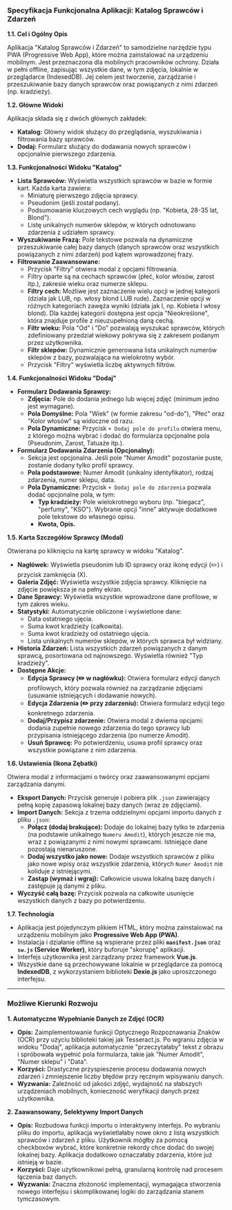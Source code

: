 ### **Specyfikacja Funkcjonalna Aplikacji: Katalog Sprawców i Zdarzeń**

**1.1. Cel i Ogólny Opis**

Aplikacja "Katalog Sprawców i Zdarzeń" to samodzielne narzędzie typu PWA (Progressive Web App), które można zainstalować na urządzeniu mobilnym. Jest przeznaczona dla mobilnych pracowników ochrony. Działa w pełni offline, zapisując wszystkie dane, w tym zdjęcia, lokalnie w przeglądarce (IndexedDB). Jej celem jest tworzenie, zarządzanie i przeszukiwanie bazy danych sprawców oraz powiązanych z nimi zdarzeń (np. kradzieży).

**1.2. Główne Widoki**

Aplikacja składa się z dwóch głównych zakładek:
*   **Katalog:** Główny widok służący do przeglądania, wyszukiwania i filtrowania bazy sprawców.
*   **Dodaj:** Formularz służący do dodawania nowych sprawców i opcjonalnie pierwszego zdarzenia.

**1.3. Funkcjonalności Widoku "Katalog"**

*   **Lista Sprawców:** Wyświetla wszystkich sprawców w bazie w formie kart. Każda karta zawiera:
    *   Miniaturę pierwszego zdjęcia sprawcy.
    *   Pseudonim (jeśli został podany).
    *   Podsumowanie kluczowych cech wyglądu (np. "Kobieta, 28-35 lat, Blond").
    *   Listę unikalnych numerów sklepów, w których odnotowano zdarzenia z udziałem sprawcy.
*   **Wyszukiwanie Frazą:** Pole tekstowe pozwala na dynamiczne przeszukiwanie całej bazy danych (danych sprawców oraz wszystkich powiązanych z nimi zdarzeń) pod kątem wprowadzonej frazy.
*   **Filtrowanie Zaawansowane:**
    *   Przycisk "Filtry" otwiera modal z opcjami filtrowania.
    *   Filtry oparte są na cechach sprawców (płeć, kolor włosów, zarost itp.), zakresie wieku oraz numerze sklepu.
    *   **Filtry cech:** Możliwe jest zaznaczenie wielu opcji w jednej kategorii (działa jak LUB, np. włosy blond LUB rude). Zaznaczenie opcji w różnych kategoriach zawęża wyniki (działa jak I, np. Kobieta I włosy blond). Dla każdej kategorii dostępna jest opcja "Nieokreślone", która znajduje profile z nieuzupełnioną daną cechą.
    *   **Filtr wieku:** Pola "Od" i "Do" pozwalają wyszukać sprawców, których zdefiniowany przedział wiekowy pokrywa się z zakresem podanym przez użytkownika.
    *   **Filtr sklepów:** Dynamicznie generowana lista unikalnych numerów sklepów z bazy, pozwalająca na wielokrotny wybór.
    *   Przycisk "Filtry" wyświetla liczbę aktywnych filtrów.

**1.4. Funkcjonalności Widoku "Dodaj"**

*   **Formularz Dodawania Sprawcy:**
    *   **Zdjęcia:** Pole do dodania jednego lub więcej zdjęć (minimum jedno jest wymagane).
    *   **Pola Domyślne:** Pola "Wiek" (w formie zakresu "od-do"), "Płeć" oraz "Kolor włosów" są widoczne od razu.
    *   **Pola Dynamiczne:** Przycisk `+ Dodaj pole do profilu` otwiera menu, z którego można wybrać i dodać do formularza opcjonalne pola (Pseudonim, Zarost, Tatuaże itp.).
*   **Formularz Dodawania Zdarzenia (Opcjonalny):**
    *   Sekcja jest opcjonalna. Jeśli pole "Numer Amodit" pozostanie puste, zostanie dodany tylko profil sprawcy.
    *   **Pola podstawowe:** Numer Amodit (unikalny identyfikator), rodzaj zdarzenia, numer sklepu, data.
    *   **Pola Dynamiczne:** Przycisk `+ Dodaj pole do zdarzenia` pozwala dodać opcjonalne pola, w tym:
        *   **Typ kradzieży:** Pole wielokrotnego wyboru (np. "biegacz", "perfumy", "KSO"). Wybranie opcji "inne" aktywuje dodatkowe pole tekstowe do własnego opisu.
        *   **Kwota, Opis.**

**1.5. Karta Szczegółów Sprawcy (Modal)**

Otwierana po kliknięciu na kartę sprawcy w widoku "Katalog".
*   **Nagłówek:** Wyświetla pseudonim lub ID sprawcy oraz ikonę edycji (✏️) i przycisk zamknięcia (X).
*   **Galeria Zdjęć:** Wyświetla wszystkie zdjęcia sprawcy. Kliknięcie na zdjęcie powiększa je na pełny ekran.
*   **Dane Sprawcy:** Wyświetla wszystkie wprowadzone dane profilowe, w tym zakres wieku.
*   **Statystyki:** Automatycznie obliczone i wyświetlone dane:
    *   Data ostatniego ujęcia.
    *   Suma kwot kradzieży (całkowita).
    *   Suma kwot kradzieży od ostatniego ujęcia.
    *   Lista unikalnych numerów sklepów, w których sprawca był widziany.
*   **Historia Zdarzeń:** Lista wszystkich zdarzeń powiązanych z danym sprawcą, posortowana od najnowszego. Wyświetla również "Typ kradzieży".
*   **Dostępne Akcje:**
    *   **Edycja Sprawcy (✏️ w nagłówku):** Otwiera formularz edycji danych profilowych, który pozwala również na zarządzanie zdjęciami (usuwanie istniejących i dodawanie nowych).
    *   **Edycja Zdarzenia (✏️ przy zdarzeniu):** Otwiera formularz edycji tego konkretnego zdarzenia.
    *   **Dodaj/Przypisz zdarzenie:** Otwiera modal z dwiema opcjami: dodania zupełnie nowego zdarzenia do tego sprawcy lub przypisania istniejącego zdarzenia (po numerze Amodit).
    *   **Usuń Sprawcę:** Po potwierdzeniu, usuwa profil sprawcy oraz wszystkie powiązane z nim zdarzenia.

**1.6. Ustawienia (Ikona Zębatki)**

Otwiera modal z informacjami o twórcy oraz zaawansowanymi opcjami zarządzania danymi.
*   **Eksport Danych:** Przycisk generuje i pobiera plik `.json` zawierający pełną kopię zapasową lokalnej bazy danych (wraz ze zdjęciami).
*   **Import Danych:** Sekcja z trzema oddzielnymi opcjami importu danych z pliku `.json`:
    *   **Połącz (dodaj brakujące):** Dodaje do lokalnej bazy tylko te zdarzenia (na podstawie unikalnego `Numeru Amodit`), których jeszcze nie ma, wraz z powiązanymi z nimi nowymi sprawcami. Istniejące dane pozostają nienaruszone.
    *   **Dodaj wszystko jako nowe:** Dodaje wszystkich sprawców z pliku jako nowe wpisy oraz wszystkie zdarzenia, których `Numer Amodit` nie koliduje z istniejącymi.
    *   **Zastąp (wymaż i wgraj):** Całkowicie usuwa lokalną bazę danych i zastępuje ją danymi z pliku.
*   **Wyczyść całą bazę:** Przycisk pozwala na całkowite usunięcie wszystkich danych z bazy po potwierdzeniu.

**1.7. Technologia**

*   Aplikacja jest pojedynczym plikiem HTML, który można zainstalować na urządzeniu mobilnym jako **Progressive Web App (PWA)**.
*   Instalacja i działanie offline są wspierane przez pliki **`manifest.json`** oraz **`sw.js` (Service Worker)**, który buforuje "skorupę" aplikacji.
*   Interfejs użytkownika jest zarządzany przez framework **Vue.js**.
*   Wszystkie dane są przechowywane lokalnie w przeglądarce za pomocą **IndexedDB**, z wykorzystaniem biblioteki **Dexie.js** jako uproszczonego interfejsu.

---

### **Możliwe Kierunki Rozwoju**

**1. Automatyczne Wypełnianie Danych ze Zdjęć (OCR)**
*   **Opis:** Zaimplementowanie funkcji Optycznego Rozpoznawania Znaków (OCR) przy użyciu biblioteki takiej jak Tesseract.js. Po wgraniu zdjęcia w widoku "Dodaj", aplikacja automatycznie "przeczytałaby" tekst z obrazu i spróbowała wypełnić pola formularza, takie jak "Numer Amodit", "Numer sklepu" i "Data".
*   **Korzyści:** Drastyczne przyspieszenie procesu dodawania nowych zdarzeń i zmniejszenie liczby błędów przy ręcznym wpisywaniu danych.
*   **Wyzwania:** Zależność od jakości zdjęć, wydajność na słabszych urządzeniach mobilnych, konieczność weryfikacji danych przez użytkownika.

**2. Zaawansowany, Selektywny Import Danych**
*   **Opis:** Rozbudowa funkcji importu o interaktywny interfejs. Po wybraniu pliku do importu, aplikacja wyświetlałaby nowe okno z listą wszystkich sprawców i zdarzeń z pliku. Użytkownik mógłby za pomocą checkboxów wybrać, które konkretnie rekordy chce dodać do swojej lokalnej bazy. Aplikacja dodatkowo oznaczałaby zdarzenia, które już istnieją w bazie.
*   **Korzyści:** Daje użytkownikowi pełną, granularną kontrolę nad procesem łączenia baz danych.
*   **Wyzwania:** Znaczna złożoność implementacji, wymagająca stworzenia nowego interfejsu i skomplikowanej logiki do zarządzania stanem tymczasowym.